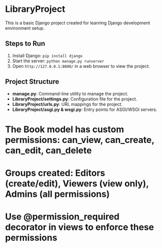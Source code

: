 # LibraryProject

This is a basic Django project created for learning Django development environment setup.

## Steps to Run

1. Install Django: `pip install django`
2. Start the server: `python manage.py runserver`
3. Open `http://127.0.0.1:8000/` in a web browser to view the project.

## Project Structure

- **manage.py**: Command-line utility to manage the project.
- **LibraryProject/settings.py**: Configuration file for the project.
- **LibraryProject/urls.py**: URL mappings for the project.
- **LibraryProject/asgi.py & wsgi.py**: Entry points for ASGI/WSGI servers.

# The Book model has custom permissions: can_view, can_create, can_edit, can_delete

# Groups created: Editors (create/edit), Viewers (view only), Admins (all permissions)

# Use @permission_required decorator in views to enforce these permissions
